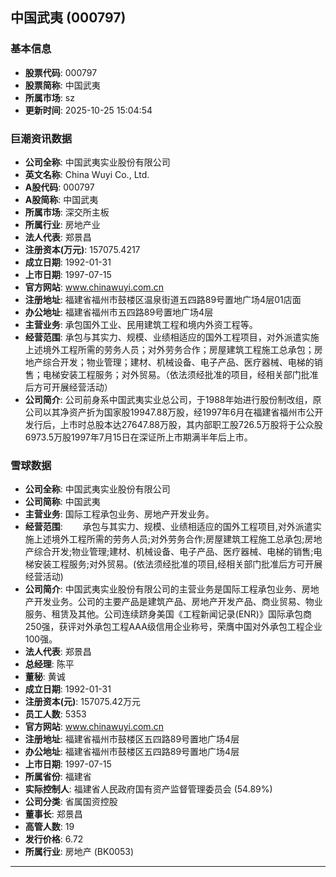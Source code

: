 ## 中国武夷 (000797)

### 基本信息

- **股票代码**: 000797
- **股票简称**: 中国武夷
- **所属市场**: sz
- **更新时间**: 2025-10-25 15:04:54

### 巨潮资讯数据

- **公司全称**: 中国武夷实业股份有限公司
- **英文名称**: China Wuyi Co., Ltd.
- **A股代码**: 000797
- **A股简称**: 中国武夷
- **所属市场**: 深交所主板
- **所属行业**: 房地产业
- **法人代表**: 郑景昌
- **注册资本(万元)**: 157075.4217
- **成立日期**: 1992-01-31
- **上市日期**: 1997-07-15
- **官方网站**: www.chinawuyi.com.cn
- **注册地址**: 福建省福州市鼓楼区温泉街道五四路89号置地广场4层01店面
- **办公地址**: 福建省福州市五四路89号置地广场4层
- **主营业务**: 承包国外工业、民用建筑工程和境内外资工程等。
- **经营范围**: 承包与其实力、规模、业绩相适应的国外工程项目，对外派遣实施上述境外工程所需的劳务人员；对外劳务合作；房屋建筑工程施工总承包；房地产综合开发；物业管理；建材、机械设备、电子产品、医疗器械、电梯的销售；电梯安装工程服务；对外贸易。（依法须经批准的项目，经相关部门批准后方可开展经营活动）
- **公司简介**: 公司前身系中国武夷实业总公司，于1988年始进行股份制改组，原公司以其净资产折为国家股19947.88万股，经1997年6月在福建省福州市公开发行后，上市时总股本达27647.88万股，其内部职工股726.5万股将于公众股6973.5万股1997年7月15日在深证所上市期满半年后上市。

### 雪球数据

- **公司全称**: 中国武夷实业股份有限公司
- **公司简称**: 中国武夷
- **主营业务**: 国际工程承包业务、房地产开发业务。
- **经营范围**: 　　承包与其实力、规模、业绩相适应的国外工程项目,对外派遣实施上述境外工程所需的劳务人员;对外劳务合作;房屋建筑工程施工总承包;房地产综合开发;物业管理;建材、机械设备、电子产品、医疗器械、电梯的销售;电梯安装工程服务;对外贸易。(依法须经批准的项目,经相关部门批准后方可开展经营活动)
- **公司简介**: 中国武夷实业股份有限公司的主营业务是国际工程承包业务、房地产开发业务。公司的主要产品是建筑产品、房地产开发产品、商业贸易、物业服务、租赁及其他。公司连续跻身美国《工程新闻记录(ENR)》国际承包商250强，获评对外承包工程AAA级信用企业称号，荣膺中国对外承包工程企业100强。
- **法人代表**: 郑景昌
- **总经理**: 陈平
- **董秘**: 黄诚
- **成立日期**: 1992-01-31
- **注册资本(元)**: 157075.42万元
- **员工人数**: 5353
- **官方网站**: www.chinawuyi.com.cn
- **注册地址**: 福建省福州市鼓楼区五四路89号置地广场4层
- **办公地址**: 福建省福州市鼓楼区五四路89号置地广场4层
- **上市日期**: 1997-07-15
- **所属省份**: 福建省
- **实际控制人**: 福建省人民政府国有资产监督管理委员会 (54.89%)
- **公司分类**: 省属国资控股
- **董事长**: 郑景昌
- **高管人数**: 19
- **发行价格**: 6.72
- **所属行业**: 房地产 (BK0053)

---